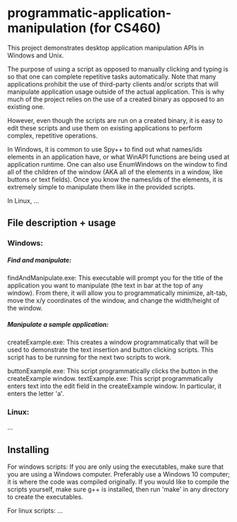 # programmatic-application-manipulation (for CS460)
This project demonstrates desktop application manipulation APIs in Windows and Unix.

The purpose of using a script as opposed to manually clicking and typing is so that one can complete repetitive tasks automatically. 
Note that many applications prohibit the use of third-party clients and/or scripts that will manipulate application usage outside of the actual application. This is why much of the project relies on the use of a created binary as opposed to an existing one.

However, even though the scripts are run on a created binary, it is easy to edit these scripts and use them on existing applications to perform complex, repetitive operations.

In Windows, it is common to use Spy++ to find out what names/ids elements in an application have, or what WinAPI functions are being used at application runtime. One can also use EnumWindows on the window to find all of the children of the window (AKA all of the elements in a window, like buttons or text fields). Once you know the names/ids of the elements, it is extremely simple to manipulate them like in the provided scripts.

In Linux, ...

## File description + usage
### Windows:
##### Find and manipulate:
findAndManipulate.exe: This executable will prompt you for the title of the application you want to manipulate (the text in bar at the top of any window). From there, it will allow you to programmatically minimize, alt-tab, move the x/y coordinates of the window, and change the width/height of the window.

##### Manipulate a sample application:
createExample.exe: This creates a window programmatically that will be used to demonstrate the text insertion and button clicking scripts. This script has to be running for the next two scripts to work.

buttonExample.exe: This script programmatically clicks the button in the createExample window.
textExample.exe: This script programmatically enters text into the edit field in the createExample window. In particular, it enters the letter 'a'.

### Linux:
...

## Installing
For windows scripts: If you are only using the executables, make sure that you are using a Windows computer. Preferably use a Windows 10 computer; it is where the code was compiled originally.
If you would like to compile the scripts yourself, make sure g++ is installed, then run 'make' in any directory to create the executables.

For linux scripts: ...
